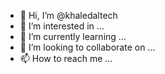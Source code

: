 - 👋 Hi, I’m @khaledaltech
- 👀 I’m interested in ...
- 🌱 I’m currently learning ...
- 💞️ I’m looking to collaborate on ...
- 📫 How to reach me ...

<!---
khaledaltech/khaledaltech is a ✨ special ✨ repository because its `README.md` (this file) appears on your GitHub profile.
You can click the Preview link to take a look at your changes.
--->
